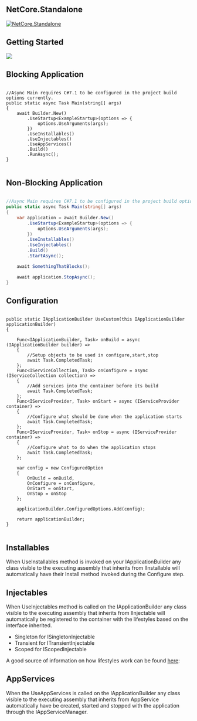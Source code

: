 NetCore.Standalone
----------

[![NetCore.Standalone](https://img.shields.io/nuget/v/NetCore.Standalone.svg?maxAge=2592000)](https://www.nuget.org/packages/NetCore.Standalone/)


Getting Started
----------

![](http://www.plantuml.com/plantuml/svg/Y_PqB2Z8oKnEBCdCptCgpSn9IIsAvOe6iu2qStvUMcPwQL4ga8si4iWDBaaiAW7IGQKGNdv1B1Ug8fXn2hfs2d0J8JHO2Dbm11iiXMON2XUi06OxcWn82k8W40dXGvm6rQ405m40)




Blocking Application
----------


```charp

//Async Main requires C#7.1 to be configured in the project build options currently.
public static async Task Main(string[] args)
{
	await Builder.New()
		.UseStartup<ExampleStartup>(options => {
			options.UseArguments(args);
		})
		.UseInstallables()
		.UseInjectables()
		.UseAppServices()
		.Build()
		.RunAsync();
}


```

Non-Blocking Application
----------

```csharp

//Async Main requires C#7.1 to be configured in the project build options currently.
public static async Task Main(string[] args)
{
	var application = await Builder.New()
		.UseStartup<ExampleStartup>(options => {
			options.UseArguments(args);
		})
		.UseInstallables()
		.UseInjectables()
		.Build()
		.StartAsync();

	await SomethingThatBlocks();

	await application.StopAsync();
}


```


Configuration
----------



```charp

public static IApplicationBuilder UseCustom(this IApplicationBuilder applicationBuilder)
{
	
	Func<IApplicationBuilder, Task> onBuild = async (IApplicationBuilder builder) =>
	{
		//Setup objects to be used in configure,start,stop
		await Task.CompletedTask;
	};	
	Func<IServiceCollection, Task> onConfigure = async (IServiceCollection collection) =>
	{
		//Add services into the container before its build
		await Task.CompletedTask;
	};	
	Func<IServiceProvider, Task> onStart = async (IServiceProvider container) =>
	{
		//Configure what should be done when the application starts
		await Task.CompletedTask;
	};	
	Func<IServiceProvider, Task> onStop = async (IServiceProvider container) =>
	{
		//Configure what to do when the application stops
		await Task.CompletedTask;
	};

	var config = new ConfiguredOption
	{
		OnBuild = onBuild,
		OnConfigure = onConfigure,
		OnStart = onStart,
		OnStop = onStop
	};

	applicationBuilder.ConfiguredOptions.Add(config);

	return applicationBuilder;
}


```


Installables
----------

When UseInstallables method is invoked on your IApplicationBuilder any class visible to the executing assembly that inherits from IInstallable will automatically have their Install method invoked during the Configure step.


Injectables
----------

When UseInjectables method is called on the IApplicationBuilder any class visible to the executing assembly that inherits from IInjectable will automatically be registered to the container with the lifestyles based on the interface inherited.

- Singleton for ISingletonInjectable
- Transient for ITransientInjectable
- Scoped for IScopedInjectable

A good source of information on how lifestyles work can be found [here](https://github.com/castleproject/Windsor/blob/master/docs/lifestyles.md "Windsor/docs/lifestyles.md"):


AppServices
----------

When the UseAppServices is called on the IApplicationBuilder any class visible to the executing assembly that inherits from AppService automatically have be created, started and stopped with the application through the IAppServiceManager.
